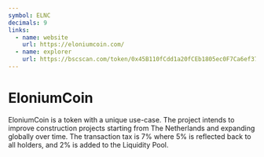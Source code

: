 ```yaml
---
symbol: ELNC
decimals: 9
links:
  - name: website
    url: https://eloniumcoin.com/
  - name: explorer
    url: https://bscscan.com/token/0x45B110fCdd1a20fCEb1805ec0F7Ca6ef3712BeFc
---
```


# EloniumCoin

EloniumCoin is a token with a unique use-case. The project intends to improve construction projects starting from The Netherlands and expanding globally over time. The transaction tax is 7% where 5% is reflected back to all holders, and 2% is added to the Liquidity Pool.
